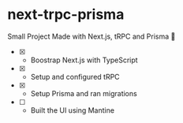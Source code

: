 # next-trpc-prisma
Small Project Made with Next.js, tRPC and Prisma 🥴

- [x] - Boostrap Next.js with TypeScript
- [x] - Setup and configured tRPC
- [x] - Setup Prisma and ran migrations
- [ ] - Built the UI using Mantine 
